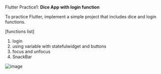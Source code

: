 
Flutter Practice1: **Dice App with login function**

To practice Flutter, implement a simple project that includes dice and login functions.

[functions list]

1. login 
2. using variable with statefulwidget and buttons
3. focus and unfocus 
4. SnackBar


![image](https://user-images.githubusercontent.com/104848737/167586082-087d5baa-c754-483a-b07d-48e236d78110.png)
